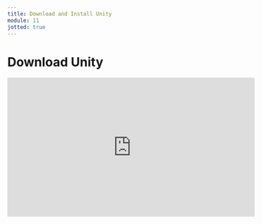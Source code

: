 ```yaml
---
title: Download and Install Unity
module: 11
jotted: true
---
```


# Download Unity

<iframe width="560" height="315" src="https://umontana.zoom.us/rec/play/75V8cuir_TM3T9fBtwSDUPVwW47uLP-shHUXq_MEn07nWnkLZlKhMLFBMeVadknUff_r1SUY0Tfl2XBh?continueMode=true
" frameborder="0" allow="accelerometer; autoplay; encrypted-media; gyroscope; picture-in-picture" allowfullscreen></

Unity uses centralized software called the Unity Hub, allowing users to install different versions of Unity on the same machine.  The Unity Hub allows you to support today's projects from today as well as ones in the future or even previous projects.

1. First go to Unity [Unity](https://unity.com/)
2. Next, Click on Games
3. Click on Get Started.
4. Click the Individual Tab.
5. Click the Student or Individual Sign up Button.
6. If you choose Individual, click Start Here.
7. Click Agree and Download.
8. After the download is complete, install Unity Hub.


# Install Unity

Once you have the Unity Hub, you can install different versions of Unity.  I recommend the latest one.


1. In the Unity Hub, click Installs.
2. Click Add.
3. Select the most recent version (should be on top) and click Next.
4. In the Add Modules window, select either Windows or iOS.
5. Click Done.

Wait for the install and then click on Projects.

1. Click New.
2. In the Create New Project, click 2D Template.
3. In the Project Name, enter Playground Fun.
4. Click Create.